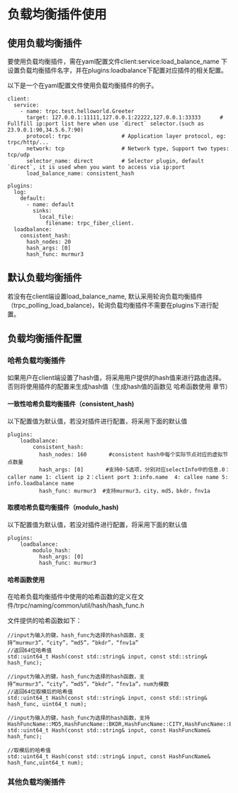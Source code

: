 # 负载均衡插件使用

## 使用负载均衡插件

要使用负载均衡插件，需在yaml配置文件client:service:load_balance_name 下设置负载均衡插件名字，并在plugins:loadbalance下配置对应插件的相关配置。

以下是一个在yaml配置文件使用负载均衡插件的例子。

```
client:
  service:
    - name: trpc.test.helloworld.Greeter
      target: 127.0.0.1:11111,127.0.0.1:22222,127.0.0.1:33333      # Fullfill ip:port list here when use `direct` selector.(such as 23.9.0.1:90,34.5.6.7:90)
      protocol: trpc                # Application layer protocol, eg: trpc/http/...
      network: tcp                  # Network type, Support two types: tcp/udp
      selector_name: direct         # Selector plugin, default `direct`, it is used when you want to access via ip:port
      load_balance_name: consistent_hash   

plugins:
  log:
    default:
      - name: default
        sinks:
          local_file:
            filename: trpc_fiber_client.
  loadbalance:
    consistent_hash:
      hash_nodes: 20		 
      hash_args: [0]       
      hash_func: murmur3   
```

## 默认负载均衡插件

若没有在client端设置load_balance_name, 默认采用轮询负载均衡插件（trpc_polling_load_balance)，轮询负载均衡插件不需要在plugins下进行配置。

## 负载均衡插件配置

### 哈希负载均衡插件

如果用户在client端设置了hash值，将采用用户提供的hash值来进行路由选择。否则将使用插件的配置来生成hash值（生成hash值的函数见 哈希函数使用 章节）

#### 一致性哈希负载均衡插件（consistent_hash)

以下配置值为默认值，若没对插件进行配置，将采用下面的默认值

```
plugins:
	loadbalance:
		consistent_hash:
          hash_nodes: 160		#consistent hash中每个实际节点对应的虚拟节点数量
          hash_args: [0]       #支持0-5选项，分别对应selectInfo中的信息.0：caller name 1: client ip 2：client port 3:info.name  4: callee name 5: info.loadbalance name
          hash_func: murmur3  #支持murmur3，city，md5，bkdr，fnv1a
```

#### 取模哈希负载均衡插件（modulo_hash)

以下配置值为默认值，若没对插件进行配置，将采用下面的默认值

```
plugins:
	loadbalance:
        modulo_hash:
          hash_args: [0]
          hash_func: murmur3
```

#### 哈希函数使用

在哈希负载均衡插件中使用的哈希函数的定义在文件/trpc/naming/common/util/hash/hash_func.h

文件提供的哈希函数如下：

```
//input为输入的键，hash_func为选择的hash函数，支持“murmur3”，“city”，“md5”，“bkdr”，“fnv1a”
//返回64位哈希值
std::uint64_t Hash(const std::string& input, const std::string& hash_func);

//input为输入的键，hash_func为选择的hash函数，支持“murmur3”，“city”，“md5”，“bkdr”，“fnv1a”，num为模数
//返回64位取模后的哈希值
std::uint64_t Hash(const std::string& input, const std::string& hash_func, uint64_t num);

//input为输入的键，hash_func为选择的hash函数，支持HashFuncName::MD5,HashFuncName::BKDR,HashFuncName::CITY,HashFuncName::BKDR,HashFuncName::MURMUR3,HashFuncName::FNV1A
std::uint64_t Hash(const std::string& input, const HashFuncName& hash_func);

//取模后的哈希值
std::uint64_t Hash(const std::string& input, const HashFuncName& hash_func,uint64_t num);

```

### 其他负载均衡插件
